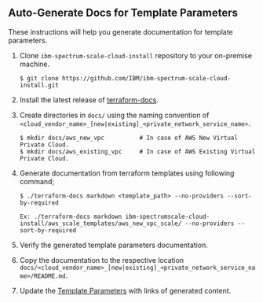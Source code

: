 ## Auto-Generate Docs for Template Parameters

These instructions will help you generate documentation for template parameters.

1. Clone `ibm-spectrum-scale-cloud-install` repository to your on-premise machine.
   
    ```
    $ git clone https://github.com/IBM/ibm-spectrum-scale-cloud-install.git
    ```

2. Install the latest release of [terraform-docs](https://github.com/segmentio/terraform-docs/releases).

3. Create directories in `docs/` using the naming convention of `<cloud_vendor_name>_[new|existing]_<private_network_service_name>`.

    ```
    $ mkdir docs/aws_new_vpc          # In case of AWS New Virtual Private Cloud.
    $ mkdir docs/aws_existing_vpc     # In case of AWS Existing Virtual Private Cloud.
    ```

4. Generate documentation from terraform templates using following command;

   ```
   $ ./terraform-docs markdown <template_path> --no-providers --sort-by-required
   ```
   ```
   Ex: ./terraform-docs markdown ibm-spectrumscale-cloud-install/aws_scale_templates/aws_new_vpc_scale/ --no-providers --sort-by-required 
   ```

5. Verify the generated template parameters documentation.

6. Copy the documentation to the respective location `docs/<cloud_vendor_name>_[new|existing]_<private_network_service_name>/README.md`.

7. Update the [Template Parameters](https://github.com/IBM/ibm-spectrum-scale-cloud-install/README.md#Template-Parameters) with links of generated content.
